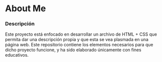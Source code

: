 # About Me

### Descripción
Este proyecto está enfocado en desarrollar un archivo de HTML + CSS que permita dar una descripción propia y que esta
se vea plasmada en una página web. Este repositorio contiene los elementos necesarios para que dicho proyecto funcione, 
y ha sido elaborado únicamente con fines educativos.
